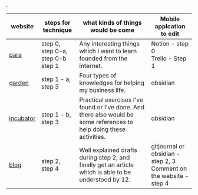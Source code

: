 ,


| website | steps for technique | what kinds of things would be come | Mobile applcation to edit |
| ---- | ---- | ---- | ---- |
| [para](https://para.mindulle.kro.kr) | step 0, step 0-a,<br>step 0-b<br>step 1 | Any interesting things which I want to learn founded from the internet. | Notion - step 0<br>Trello - Step 1 |
| [garden](https://graden.mindulle.kro.kr) | step 1 - a, step 3 | Four types of knowledges for helping my business life. | obsidian |
| [incubator](https://incubator.mindulle.kro.kr) | step 1 - b,<br>step 3 | Practical exercises I've found or I've done. And there also would be some references to help doing these activities. | obsidian |
| [blog](https://blog.mindulle.kro.kr) | step 2, step 4 | Well explained drafts during step 2, and finally get an article which is able to  be understood by 12. | gitjournal or obsidian - step 2, 3<br>Comment on the website - step 4 |

